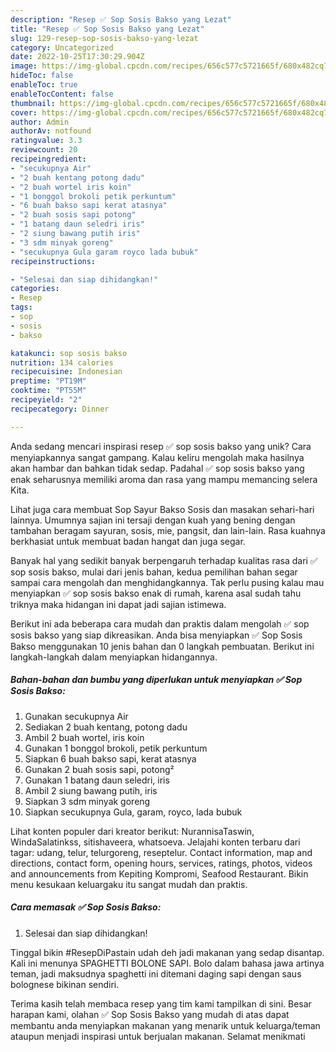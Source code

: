 ```yaml
---
description: "Resep ✅️ Sop Sosis Bakso yang Lezat"
title: "Resep ✅️ Sop Sosis Bakso yang Lezat"
slug: 129-resep-sop-sosis-bakso-yang-lezat
category: Uncategorized
date: 2022-10-25T17:30:29.904Z
image: https://img-global.cpcdn.com/recipes/656c577c5721665f/680x482cq70/sop-sosis-bakso-foto-resep-utama.jpg
hideToc: false
enableToc: true
enableTocContent: false
thumbnail: https://img-global.cpcdn.com/recipes/656c577c5721665f/680x482cq70/sop-sosis-bakso-foto-resep-utama.jpg
cover: https://img-global.cpcdn.com/recipes/656c577c5721665f/680x482cq70/sop-sosis-bakso-foto-resep-utama.jpg
author: Admin
authorAv: notfound
ratingvalue: 3.3
reviewcount: 20
recipeingredient:
- "secukupnya Air"
- "2 buah kentang potong dadu"
- "2 buah wortel iris koin"
- "1 bonggol brokoli petik perkuntum"
- "6 buah bakso sapi kerat atasnya"
- "2 buah sosis sapi potong"
- "1 batang daun seledri iris"
- "2 siung bawang putih iris"
- "3 sdm minyak goreng"
- "secukupnya Gula garam royco lada bubuk"
recipeinstructions:

- "Selesai dan siap dihidangkan!"
categories:
- Resep
tags:
- sop
- sosis
- bakso

katakunci: sop sosis bakso 
nutrition: 134 calories
recipecuisine: Indonesian
preptime: "PT19M"
cooktime: "PT55M"
recipeyield: "2"
recipecategory: Dinner

---
```





Anda sedang mencari inspirasi resep ✅️ sop sosis bakso yang unik? Cara menyiapkannya sangat gampang. Kalau keliru mengolah maka hasilnya akan hambar dan bahkan tidak sedap. Padahal ✅️ sop sosis bakso yang enak seharusnya memiliki aroma dan rasa yang mampu memancing selera Kita.





Lihat juga cara membuat Sop Sayur Bakso Sosis dan masakan sehari-hari lainnya. Umumnya sajian ini tersaji dengan kuah yang bening dengan tambahan beragam sayuran, sosis, mie, pangsit, dan lain-lain. Rasa kuahnya berkhasiat untuk membuat badan hangat dan juga segar.

Banyak hal yang sedikit banyak berpengaruh terhadap kualitas rasa dari ✅️ sop sosis bakso, mulai dari jenis bahan, kedua pemilihan bahan segar sampai cara mengolah dan menghidangkannya. Tak perlu pusing kalau mau menyiapkan ✅️ sop sosis bakso enak di rumah, karena asal sudah tahu triknya maka hidangan ini dapat jadi sajian istimewa.






Berikut ini ada beberapa cara mudah dan praktis dalam mengolah ✅️ sop sosis bakso yang siap dikreasikan. Anda bisa menyiapkan ✅️ Sop Sosis Bakso menggunakan 10 jenis bahan dan 0 langkah pembuatan. Berikut ini langkah-langkah dalam menyiapkan hidangannya.

<!--inarticleads1-->

##### Bahan-bahan dan bumbu yang diperlukan untuk menyiapkan ✅️ Sop Sosis Bakso:

1. Gunakan secukupnya Air
1. Sediakan 2 buah kentang, potong dadu
1. Ambil 2 buah wortel, iris koin
1. Gunakan 1 bonggol brokoli, petik perkuntum
1. Siapkan 6 buah bakso sapi, kerat atasnya
1. Gunakan 2 buah sosis sapi, potong²
1. Gunakan 1 batang daun seledri, iris
1. Ambil 2 siung bawang putih, iris
1. Siapkan 3 sdm minyak goreng
1. Siapkan secukupnya Gula, garam, royco, lada bubuk


Lihat konten populer dari kreator berikut: NurannisaTaswin, WindaSalatinkss, sitishaveera, whatsoeva. Jelajahi konten terbaru dari tagar: udang, telur, telurgoreng, reseptelur. Contact information, map and directions, contact form, opening hours, services, ratings, photos, videos and announcements from Kepiting Kompromi, Seafood Restaurant. Bikin menu kesukaan keluargaku itu sangat mudah dan praktis. 

<!--inarticleads2-->

##### Cara memasak ✅️ Sop Sosis Bakso:


1. Selesai dan siap dihidangkan!

Tinggal bikin #ResepDiPastain udah deh jadi makanan yang sedap disantap. Kali ini menunya SPAGHETTI BOLONE SAPI. Bolo dalam bahasa jawa artinya teman, jadi maksudnya spaghetti ini ditemani daging sapi dengan saus bolognese bikinan sendiri. 

Terima kasih telah membaca resep yang tim kami tampilkan di sini. Besar harapan kami, olahan ✅️ Sop Sosis Bakso yang mudah di atas dapat membantu anda menyiapkan makanan yang menarik untuk keluarga/teman ataupun menjadi inspirasi untuk berjualan makanan. Selamat menikmati
